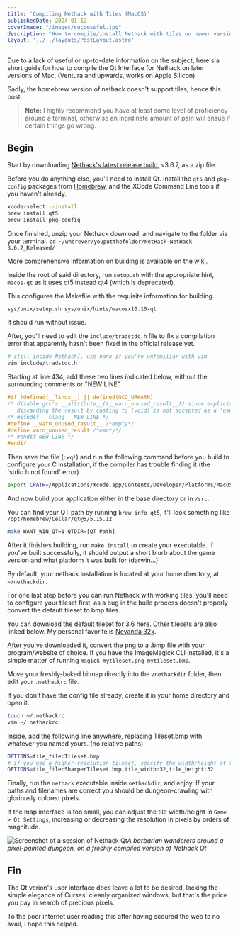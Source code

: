 ```yaml
---
title: 'Compiling Nethack with Tiles (MacOS)'
publishedDate: 2024-01-12
coverImage: "/images/successful.jpg"
description: "How to compile/install Nethack with tiles on newer versions of Mac"
layout: '../../layouts/PostLayout.astro'
---
```


Due to a lack of useful or up-to-date information on the subject, here's a short guide for how to compile the Qt Interface for Nethack on later versions of Mac, (Ventura and upwards, works on Apple Silicon)

Sadly, the homebrew version of nethack doesn't support tiles, hence this post.

> **Note:** I highly recommend you have at least some level of proficiency around a terminal, otherwise an inordinate amount of pain will ensue if certain things go wrong.

## Begin
Start by downloading [Nethack's latest release build](https://github.com/NetHack/NetHack/releases), v3.6.7, as a zip file.

Before you do anything else, you'll need to install Qt. Install the `qt5` and `pkg-config` packages from [Homebrew](https:/brew.sh/), and the XCode Command Line tools if you haven't already.
```sh
xcode-select --install
brew install qt5
brew install pkg-config
```

Once finished, unzip your Nethack download, and navigate to the folder via your terminal. `cd ~/wherever/youputthefolder/NetHack-NetHack-3.6.7_Released/`

More comprehensive information on building is available on the [wiki](https://nethackwiki.com/wiki/Compiling).

Inside the root of said directory, run `setup.sh` with the appropriate hint, `macos-qt` as it uses qt5 instead qt4 (which is deprecated).

This configures the Makefile with the requisite information for building.
```sh
sys/unix/setup.sh sys/unix/hints/macosx10.10-qt
```

It should run without issue.

After, you'll need to edit the `include/tradstdc.h` file to fix a compilation error that apparently hasn't been fixed in the official release yet.
```sh
# still inside Nethack/, use nano if you're unfamiliar with vim
vim include/tradstdc.h
```

Starting at line 434, add these two lines indicated below, without the surrounding comments or "NEW LINE"
```c
#if !defined(__linux__) || defined(GCC_URWARN)
/* disable gcc's __attribute__((__warn_unused_result__)) since explicitly
   discarding the result by casting to (void) is not accepted as a 'use' */
/* #ifndef __clang__ NEW LINE */
#define __warn_unused_result__ /*empty*/
#define warn_unused_result /*empty*/
/* #endif NEW LINE */
#endif
```

Then save the file (`:wq!`) and run the following command before you build to configure your C installation,
if the compiler has trouble finding it (the 'stdio.h not found' error)

```sh
export CPATH=/Applications/Xcode.app/Contents/Developer/Platforms/MacOSX.platform/Developer/SDKs/MacOSX.sdk/usr/include
```

And now build your application either in the base directory or in `/src`.

You can find your QT path by running `brew info qt5`, it'll look something like `/opt/homebrew/Cellar/qt@5/5.15.12`

```sh
make WANT_WIN_QT=1 QTDIR=[QT Path]
```

After it finishes building, run `make install` to create your executable. If you've built successfully, it should output a short blurb about the game version and what platform it was built for (darwin...)

By default, your nethack installation is located at your home directory, at `~/nethackdir`.

For one last step before you can run Nethack with working tiles, you'll need to configure your tileset first, as a bug in the build process doesn't properly convert the default tileset to bmp files.

You can download the default tileset for 3.6 [here](https://nethackwiki.com/wiki/Tileset#Default_tileset). Other tilesets are also linked below. My personal favorite is [Nevanda 32x](https://nethackwiki.com/wiki/Forum:Nethack_3.6.0_tileset_nevanda_32x32).

After you've downloaded it, convert the png to a .bmp file with your program/website of choice. If you have the ImageMagick CLI installed, it's a simple matter of running `magick mytileset.png mytileset.bmp`.

Move your freshly-baked bitmap directly into the `/nethackdir` folder, then edit your `.nethackrc` file.

If you don't have the config file already, create it in your home directory and open it.
```sh
touch ~/.nethackrc
vim ~/.nethackrc
```

Inside, add the following line anywhere, replacing Tileset.bmp with whatever you named yours. (no relative paths)
```sh
OPTIONS=tile_file:Tileset.bmp
# if you use a higher-resolution tileset, specify the width/height at the end, e.g.
OPTIONS=tile_file:SharperTileset.bmp,tile_width:32,tile_height:32
```

Finally, run the `nethack` executable inside `nethackdir`, and enjoy. If your paths and filenames are correct you should be dungeon-crawling with gloriously colored pixels.

If the map interface is too small, you can adjust the tile width/height in `Game > Qt Settings`, increasing or decreasing the resolution in pixels by orders of magnitude.

![Screenshot of a session of Nethack Qt](/images/successful.png)_A barbarian wanderers around a pixel-painted dungeon, on a freshly compiled version of Nethack Qt_

## Fin
The Qt verion's user interface does leave a lot to be desired, lacking the simple elegance of Curses' cleanly organized windows, but that's the price you pay in search of precious pixels.

To the poor internet user reading this after having scoured the web to no avail, I hope this helped.
